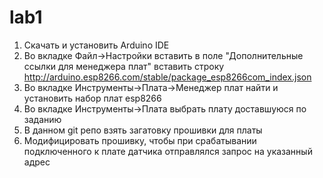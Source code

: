 # lab1

1) Скачать и установить Arduino IDE
2) Во вкладке Файл->Настройки вставить в поле "Дополнительные ссылки для менеджера плат" вставить строку http://arduino.esp8266.com/stable/package_esp8266com_index.json
3) Во вкладке Инструменты->Плата->Менеджер плат найти и установить набор плат esp8266
4) Во вкладке Инструменты->Плата выбрать плату доставшуюся по заданию
5) В данном git репо взять загатовку прошивки для платы
6) Модифицировать прошивку, чтобы при срабатывании подключенного к плате датчика отправлялся запрос на указанный адрес
